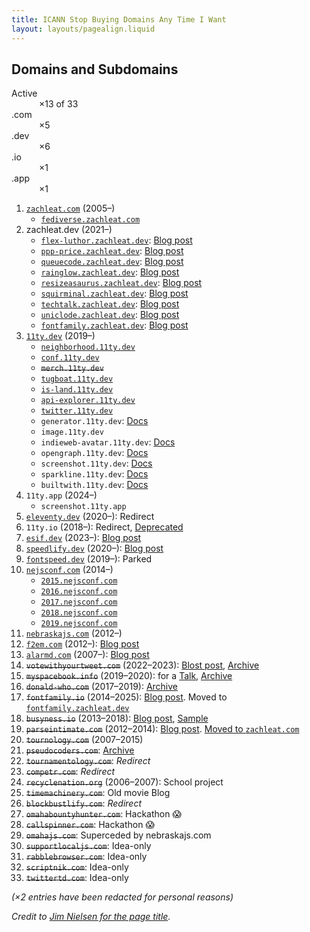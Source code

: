 ```yaml
---
title: ICANN Stop Buying Domains Any Time I Want
layout: layouts/pagealign.liquid
---
```

## Domains and Subdomains

<dl class="flex">
	<div>
		<dt>Active</dt>
		<dd>&#160;×13 of 33</dd>
	</div>
	<div>
		<dt>.com</dt>
		<dd>&#160;×5</dd>
	</div>
	<div>
		<dt>.dev</dt>
		<dd>&#160;×6</dd>
	</div>
	<div>
		<dt>.io</dt>
		<dd>&#160;×1</dd>
	</div>
	<div>
		<dt>.app</dt>
		<dd>&#160;×1</dd>
	</div>
</dl>

<!--	- nexodus.zachleat.dev -->

1. [`zachleat.com`](https://zachleat.com/) (2005–)
	- [`fediverse.zachleat.com`](https://fediverse.zachleat.com/)
1. zachleat.dev (2021–)
	- [`flex-luthor.zachleat.dev`](https://flex-luthor.zachleat.dev/): [Blog post](/web/flex-luthor/)
	- [`ppp-price.zachleat.dev`](https://ppp-price.zachleat.dev/): [Blog post](/web/ppp-price/)
	- [`queuecode.zachleat.dev`](https://queuecode.zachleat.dev/): [Blog post](/web/queue-code/)
	- [`rainglow.zachleat.dev`](https://rainglow.zachleat.dev/): [Blog post](/web/rainglow/)
	- [`resizeasaurus.zachleat.dev`](https://resizeasaurus.zachleat.dev/): [Blog post](/web/resizeasaurus/)
	- [`squirminal.zachleat.dev`](https://squirminal.zachleat.dev/): [Blog post](/web/squirminal/)
	- [`techtalk.zachleat.dev`](https://techtalk.zachleat.dev/): [Blog post](/web/this-website-is-a-tech-talk/)
	- [`uniclode.zachleat.dev`](https://uniclode.zachleat.dev/): [Blog post](/web/uniclode/)
	- [`fontfamily.zachleat.dev`](https://fontfamily.zachleat.dev): [Blog post](/web/font-family-reunion/)
1. [`11ty.dev`](https://www.11ty.dev/) (2019–)
	- [`neighborhood.11ty.dev`](https://neighborhood.11ty.dev)
	- [`conf.11ty.dev`](https://conf.11ty.dev/)
	- ~~`merch.11ty.dev`~~
	- [`tugboat.11ty.dev`](https://tugboat.11ty.dev/)
	- [`is-land.11ty.dev`](https://is-land.11ty.dev/)
	- [`api-explorer.11ty.dev`](https://api-explorer.11ty.dev/)
	- [`twitter.11ty.dev`](https://twitter.11ty.dev/)
	- `generator.11ty.dev`: [Docs](https://www.11ty.dev/docs/services/generator/)
	- `image.11ty.dev`
	- `indieweb-avatar.11ty.dev`: [Docs](https://www.11ty.dev/docs/services/indieweb-avatar/)
	- `opengraph.11ty.dev`: [Docs](https://www.11ty.dev/docs/services/opengraph/)
	- `screenshot.11ty.dev`: [Docs](https://www.11ty.dev/docs/services/screenshots/)
	- `sparkline.11ty.dev`: [Docs](https://www.11ty.dev/docs/services/builtwith/)
	- `builtwith.11ty.dev`: [Docs](https://www.11ty.dev/docs/services/sparklines/)
1. `11ty.app` (2024–)
	- `screenshot.11ty.app`
1. [`eleventy.dev`](https://eleventy.dev/) (2020–): Redirect
1. `11ty.io` (2018–): Redirect, [Deprecated](https://www.11ty.dev/blog/moving-house/)
1. [`esif.dev`](https://esif.dev/) (2023–): [Blog post](/web/esif/)
1. [`speedlify.dev`](https://speedlify.dev/) (2020–): [Blog post](/web/speedlify/)
1. [`fontspeed.dev`](https://fontspeed.dev/) (2019–): Parked
1. [`nejsconf.com`](https://nejsconf.com/) (2014–)
	- [`2015.nejsconf.com`](https://2015.nejsconf.com/)
	- [`2016.nejsconf.com`](https://2016.nejsconf.com/)
	- [`2017.nejsconf.com`](https://2017.nejsconf.com/)
	- [`2018.nejsconf.com`](https://2018.nejsconf.com/)
	- [`2019.nejsconf.com`](https://2019.nejsconf.com/)
1. [`nebraskajs.com`](https://nebraskajs.com/) (2012–)
1. [`f2em.com`](https://f2em.com/) (2012–): [Blog post](/web/manifesto/)
1. [`alarmd.com`](https://alarmd.com/) (2007–): [Blog post](/web/wake-up-to-youtube-on-my-internet-alarm-clock/)
1. ~~`votewithyourtweet.com`~~ (2022–2023): [Blost post](/web/vote-with-your-tweet/), [Archive](https://web.archive.org/web/20230203192146/https://votewithyourtweet.com/)
1. ~~`myspacebook.info`~~ (2019–2020): for a [Talk](/web/own-your-content/), [Archive](https://web.archive.org/web/20191022171944/https://myspacebook.info/)
1. ~~`donald-who.com`~~ (2017–2019): [Archive](https://web.archive.org/web/20181114201026/http://donald-who.com/)
1. ~~`fontfamily.io`~~ (2014–2025): [Blog post](/web/font-family-reunion/). Moved to [`fontfamily.zachleat.dev`](https://fontfamily.zachleat.dev/)
1. ~~`busyness.io`~~ (2013–2018): [Blog post](/web/busyness/), [Sample](/archive/busyness-sample/)
1. ~~`parseintimate.com`~~ (2012–2014): [Blog post](/web/lets-get-parseintimate/). [Moved to `zachleat.com`](/archive/parseintimate/)
1. ~~`tournology.com`~~ (2007–2015)
1. ~~`pseudocoders.com`~~: [Archive](https://web.archive.org/web/20080318165754/http://pseudocoders.com/)
1. ~~`tournamentology.com`~~: _Redirect_
1. ~~`competr.com`~~: _Redirect_
1. ~~`recyclenation.org`~~ (2006–2007): School project
1. ~~`timemachinery.com`~~: Old movie Blog
1. ~~`blockbustlify.com`~~: _Redirect_
1. ~~`omahabountyhunter.com`~~: Hackathon 😱
1. ~~`callspinner.com`~~: Hackathon 😱
1. ~~`omahajs.com`~~: Superceded by nebraskajs.com
1. ~~`supportlocaljs.com`~~: Idea-only
1. ~~`rabblebrowser.com`~~: Idea-only
1. ~~`scriptnik.com`~~: Idea-only
1. ~~`twittertd.com`~~: Idea-only

_(×2 entries have been redacted for personal reasons)_

_Credit to [Jim Nielsen for the page title](https://bsky.app/profile/jim-nielsen.com/post/3ly6gk2fzjc2f)._